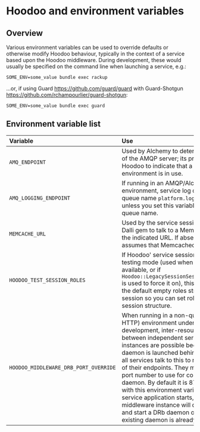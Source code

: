 # Hoodoo and environment variables

## Overview

Various environment variables can be used to override defaults or otherwise modify Hoodoo behaviour, typically in the context of a service based upon the Hoodoo middleware. During development, these would usually be specified on the command line when launching a service, e.g.:

    SOME_ENV=some_value bundle exec rackup

...or, if using Guard https://github.com/guard/guard with Guard-Shotgun https://github.com/rchampourlier/guard-shotgun:

    SOME_ENV=some_value bundle exec guard

## Environment variable list

| Variable | Use |
|:---------|:----|
| `AMQ_ENDPOINT` | Used by Alchemy to determine the location of the AMQP server; its presence is taken by Hoodoo to indicate that a queue-based environment is in use. |
| `AMQ_LOGGING_ENDPOINT` | If running in an AMQP/Alchemy based environment, service log data is sent to queue name `platform.logging` by default, unless you set this variable to an alternative queue name. |
| `MEMCACHE_URL` | Used by the service session engine and the Dalli gem to talk to a Memcached instance at the indicated URL. If absent, Hoodoo assumes that Memcached is not available. |
| `HOODOO_TEST_SESSION_ROLES` | If Hoodoo' service session engine is in testing mode (used when Memcached is not available, or if `Hoodoo::LegacySessionSession::testing(...)` is used to force it on), this variable overrides the default empty roles string for the test session so you can set role data in the test session structure. |
| `HOODOO_MIDDLEWARE_DRB_PORT_OVERRIDE` | When running in a non-queue (traditional HTTP) environment under local machine development, inter-resource calls made between independent service application instances are possible because a DRb-based daemon is launched behind the scenes and all services talk to this to register the location of their endpoints. They must all agree on the port number to use for contacting this daemon. By default it is 8787, or override with this environment variable. When a service application starts, its Hoodoo middleware instance will detect the new port and start a DRb daemon on that port if no existing daemon is already listening there. |
